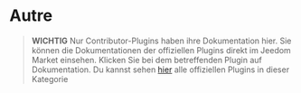 
# Autre


>**WICHTIG**
>Nur Contributor-Plugins haben ihre Dokumentation hier. Sie können die Dokumentationen der offiziellen Plugins direkt im Jeedom Market einsehen. Klicken Sie bei dem betreffenden Plugin auf Dokumentation.
>Du kannst sehen [hier](https://market.jeedom.com/index.php?v=d&p=market&type=plugin&categorie=other) alle offiziellen Plugins in dieser Kategorie


